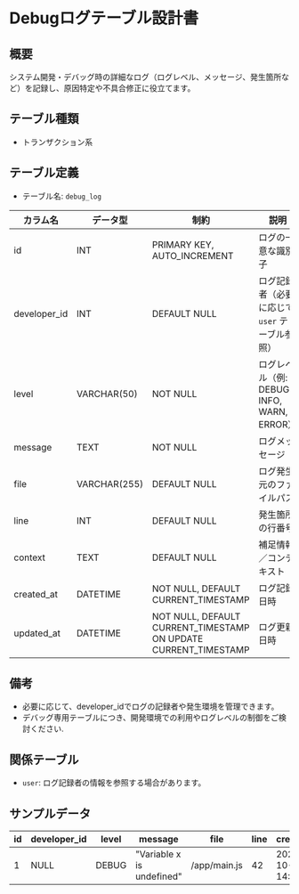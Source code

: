 # Debugログテーブル設計書

## 概要
システム開発・デバッグ時の詳細なログ（ログレベル、メッセージ、発生箇所など）を記録し、原因特定や不具合修正に役立てます。

## テーブル種類
- トランザクション系

## テーブル定義
- テーブル名: `debug_log`

| カラム名      | データ型      | 制約                                     | 説明                                           |
|---------------|---------------|------------------------------------------|------------------------------------------------|
| id            | INT           | PRIMARY KEY, AUTO_INCREMENT              | ログの一意な識別子                             |
| developer_id  | INT           | DEFAULT NULL                             | ログ記録者（必要に応じて `user` テーブル参照）    |
| level         | VARCHAR(50)   | NOT NULL                                 | ログレベル（例: DEBUG, INFO, WARN, ERROR）      |
| message       | TEXT          | NOT NULL                                 | ログメッセージ                                 |
| file          | VARCHAR(255)  | DEFAULT NULL                             | ログ発生元のファイルパス                        |
| line          | INT           | DEFAULT NULL                             | 発生箇所の行番号                               |
| context       | TEXT          | DEFAULT NULL                             | 補足情報／コンテキスト                         |
| created_at    | DATETIME      | NOT NULL, DEFAULT CURRENT_TIMESTAMP      | ログ記録日時                                   |
| updated_at    | DATETIME      | NOT NULL, DEFAULT CURRENT_TIMESTAMP ON UPDATE CURRENT_TIMESTAMP | ログ更新日時           |

## 備考
- 必要に応じて、developer_idでログの記録者や発生環境を管理できます。
- デバッグ専用テーブルにつき、開発環境での利用やログレベルの制御をご検討ください.

## 関係テーブル
- `user`: ログ記録者の情報を参照する場合があります。

## サンプルデータ
| id | developer_id | level  | message                   | file                  | line | created_at           | updated_at           |
|----|--------------|--------|---------------------------|-----------------------|------|----------------------|----------------------|
| 1  | NULL         | DEBUG  | "Variable x is undefined" | /app/main.js          | 42   | 2023-10-01 14:00:00  | 2023-10-01 14:00:00  |

